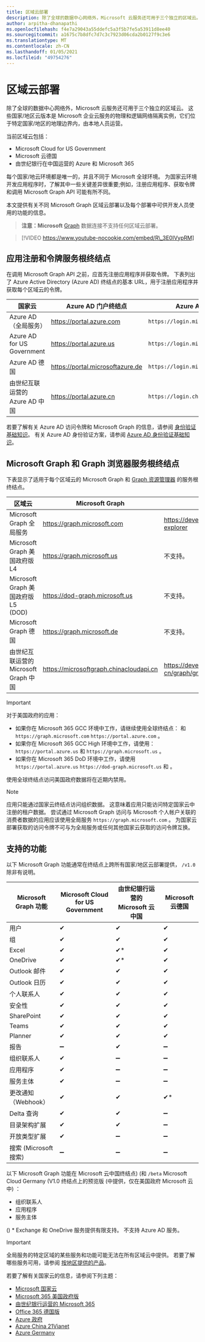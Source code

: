 ```yaml
---
title: 区域云部署
description: 除了全球的数据中心网络外，Microsoft 云服务还可用于三个独立的区域云。
author: arpitha-dhanapathi
ms.openlocfilehash: f4e7a29043a55ddefc5a3f5b7fe5a53911d8ee40
ms.sourcegitcommit: a1675c7b8dfc7d7c3c7923d06cda2b0127f9c3e6
ms.translationtype: MT
ms.contentlocale: zh-CN
ms.lasthandoff: 01/05/2021
ms.locfileid: "49754276"
---
```

# <a name="national-cloud-deployments"></a>区域云部署

除了全球的数据中心网络外，Microsoft 云服务还可用于三个独立的区域云。 这些国家/地区云版本是 Microsoft 企业云服务的物理和逻辑网络隔离实例，它们位于特定国家/地区的地理边界内，由本地人员运营。

当前区域云包括：

* Microsoft Cloud for US Government
* Microsoft 云德国
* 由世纪银行在中国运营的 Azure 和 Microsoft 365

每个国家/地云环境都是唯一的，并且不同于 Microsoft 全球环境。 为国家云环境开发应用程序时，了解其中一些关键差异很重要;例如，注册应用程序、获取令牌和调用 Microsoft Graph API 可能有所不同。

本文提供有关不同 Microsoft Graph 区域云部署以及每个部署中可供开发人员使用的功能的信息。

> **注意：Microsoft** [Graph](./data-connect-concept-overview.md?view=graph-rest-1.0) 数据连接不支持任何区域云部署。

> [!VIDEO https://www.youtube-nocookie.com/embed/R\_3E0IVypRM]

## <a name="app-registration-and-token-service-root-endpoints"></a>应用注册和令牌服务根终结点

在调用 Microsoft Graph API 之前，应首先注册应用程序并获取令牌。 下表列出了 Azure Active Directory (Azure AD) 终结点的基本 URL，用于注册应用程序并获取每个区域云的令牌。

| 国家云 | Azure AD 门户终结点 | Azure AD 终结点 |
| -------------- | ------------------------ | ----------------- |
| Azure AD（全局服务） | https://portal.azure.com | `https://login.microsoftonline.com` |
| Azure AD for US Government | https://portal.azure.us | `https://login.microsoftonline.us` |
| Azure AD 德国 | https://portal.microsoftazure.de | `https://login.microsoftonline.de` |
| 由世纪互联运营的 Azure AD 中国 | https://portal.azure.cn | `https://login.chinacloudapi.cn` |

若要了解有关 Azure AD 访问令牌和 Microsoft Graph 的信息，请参阅 [身份验证基础知识](./auth/auth-concepts.md)。 有关 Azure AD 身份验证方案，请参阅 [Azure AD 身份验证基础知识](/azure/active-directory/develop/authentication-scenarios)。

## <a name="microsoft-graph-and-graph-explorer-service-root-endpoints"></a>Microsoft Graph 和 Graph 浏览器服务根终结点

下表显示了适用于每个区域云的 Microsoft Graph 和 [Graph 资源管理器](https://developer.microsoft.com/graph/graph-explorer) 的服务根终结点。

| 区域云 | Microsoft Graph | Graph 浏览器 |
| -------------- | --------------- | -------------- |
| Microsoft Graph 全局服务 | https://graph.microsoft.com | https://developer.microsoft.com/graph/graph-explorer |
| Microsoft Graph 美国政府版 L4 | https://graph.microsoft.us | 不支持。 |
| Microsoft Graph 美国政府版 L5 (DOD)  | https://dod-graph.microsoft.us | 不支持。 |
| Microsoft Graph 德国 | https://graph.microsoft.de | 不支持。 |
| 由世纪互联运营的 Microsoft Graph 中国 | https://microsoftgraph.chinacloudapi.cn | https://developer.microsoft.com/zh-cn/graph/graph-explorer-china |

> [!IMPORTANT]
> 对于美国政府的应用：
> 
> 
> * 如果你在 Microsoft 365 GCC 环境中工作，请继续使用全球终结点： 和 `https://graph.microsoft.com` `https://portal.azure.com` 。
> * 如果你在 Microsoft 365 GCC High 环境中工作，请使用： `https://portal.azure.us` 和 `https://graph.microsoft.us` 。
> * 如果你在 Microsoft 365 DoD 环境中工作，请使用 `https://portal.azure.us` `https://dod-graph.microsoft.us` 和 。
> 
> 
> 使用全球终结点访问美国政府数据将在近期内禁用。

> [!NOTE]
> 应用只能通过国家云终结点访问组织数据。 这意味着应用只能访问特定国家云中注册的租户数据。 尝试通过 Microsoft Graph 访问与 Microsoft 个人帐户关联的消费者数据的应用应该使用全局服务 `https://graph.microsoft.com` 。 为国家云部署获取的访问令牌不可与为全局服务或任何其他国家云获取的访问令牌互换。

## <a name="supported-features"></a>支持的功能

以下 Microsoft Graph 功能通常在终结点上跨所有国家/地区云部署提供， `/v1.0` 除非有说明。

| Microsoft Graph 功能 | Microsoft Cloud for US Government | 由世纪银行运营的 Microsoft 云中国 | Microsoft 云德国 |
| ------------------------ | --------------------------------- | ------------------------------------------ | ----------------------- |
| 用户 | ✔ | ✔ | ✔ |
| 组 | ✔ | ✔ | ✔ |
| Excel | ✔ | ✔\* | ✔ |
| OneDrive | ✔ | ✔\* | ✔ |
| Outlook 邮件 | ✔ | ✔ | ✔ |
| Outlook 日历 | ✔ | ✔ | ✔ |
| 个人联系人 | ✔ | ✔ | ✔ |
| 安全性 | ✔ | ✔ | ✔ |
| SharePoint | ✔ | ✔ | ✔ |
| Teams | ✔ | ✔ | ✔ |
| Planner | ✔ | ✔ | ✔ |
| 报告 | ➖ | ✔ | ➖ |
| 组织联系人 | ✔ | ➖ | ➖ |
| 应用程序 | ✔ | ➖ | ➖ |
| 服务主体 | ✔ | ➖ | ➖ |
| 更改通知（Webhook） | ✔ | ✔ | ✔\* |
| Delta 查询 | ✔ | ✔ | ➖ |
| 目录架构扩展 | ✔ | ✔ | ➖ |
| 开放类型扩展 | ✔ | ➖ | ➖ |
| 搜索 (Microsoft 搜索)  | ➖ | ➖ | ➖ |
 
以下 Microsoft Graph 功能在 Microsoft 云中国终结点)  (和 `/beta` Microsoft Cloud Germany (V1.0 终结点上的预览版 (中提供，仅在美国政府 Microsoft 云中) ：

* 组织联系人
* 应用程序
* 服务主体

 () \* Exchange 和 OneDrive 服务提供有限支持。 不支持 Azure AD 服务。

> [!IMPORTANT]
> 全局服务的特定区域的某些服务和功能可能无法在所有区域云中提供。 若要了解哪些服务可用，请参阅 [按地区提供的产品](https://azure.microsoft.com/global-infrastructure/services/?products=all&regions=usgov-non-regional,us-dod-central,us-dod-east,usgov-arizona,usgov-iowa,usgov-texas,usgov-virginia,china-non-regional,china-east,china-east-2,china-north,china-north-2,germany-non-regional,germany-central,germany-northeast)。

若要了解有关国家云的信息，请参阅下列主题：

* [Microsoft 国家云](https://www.microsoft.com/TrustCenter/CloudServices/NationalCloud)
* [Microsoft 365 美国政府版](/office365/servicedescriptions/office-365-platform-service-description/office-365-us-government/office-365-us-government)
* [由世纪银行运营的 Microsoft 365](/office365/servicedescriptions/office-365-platform-service-description/office-365-operated-by-21vianet)
* [Office 365 德国版](/office365/servicedescriptions/office-365-platform-service-description/office-365-germany)
* [Azure 政府](https://azure.microsoft.com/global-infrastructure/government/)
* [Azure China 21Vianet](/azure/china/)
* [Azure Germany](/azure/germany/)